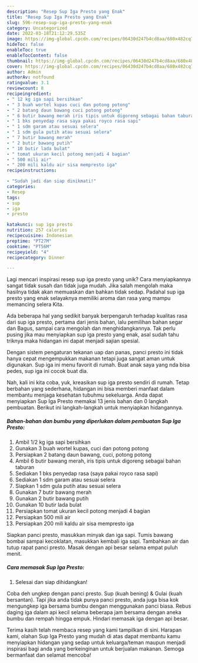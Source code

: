 ```yaml
---
description: "Resep Sup Iga Presto yang Enak"
title: "Resep Sup Iga Presto yang Enak"
slug: 596-resep-sup-iga-presto-yang-enak
category: Uncategorized
date: 2022-03-18T21:12:29.535Z
image: https://img-global.cpcdn.com/recipes/06430d247b4cd8aa/680x482cq70/sup-iga-presto-foto-resep-utama.jpg
hideToc: false
enableToc: true
enableTocContent: false
thumbnail: https://img-global.cpcdn.com/recipes/06430d247b4cd8aa/680x482cq70/sup-iga-presto-foto-resep-utama.jpg
cover: https://img-global.cpcdn.com/recipes/06430d247b4cd8aa/680x482cq70/sup-iga-presto-foto-resep-utama.jpg
author: Admin
authorAv: notfound
ratingvalue: 3.1
reviewcount: 8
recipeingredient:
- " 12 kg iga sapi bersihkan"
- " 3 buah wortel kupas cuci dan potong potong"
- " 2 batang daun bawang cuci potong potong"
- " 6 butir bawang merah iris tipis untuk digoreng sebagai bahan taburan"
- " 1 bks penyedap rasa saya pakai royco rasa sapi"
- " 1 sdm garam atau sesuai selera"
- " 1 sdm gula putih atau sesuai selera"
- " 7 butir bawang merah"
- " 2 butir bawang putih"
- " 10 butir lada bulat"
- " tomat ukuran kecil potong menjadi 4 bagian"
- " 500 mili air"
- " 200 mili kaldu air sisa mempresto iga"
recipeinstructions:

- "Sudah jadi dan siap dinikmati!"
categories:
- Resep
tags:
- sup
- iga
- presto

katakunci: sup iga presto 
nutrition: 257 calories
recipecuisine: Indonesian
preptime: "PT27M"
cooktime: "PT56M"
recipeyield: "4"
recipecategory: Dinner

---
```





Lagi mencari inspirasi resep sup iga presto yang unik? Cara menyiapkannya sangat tidak susah dan tidak juga mudah. Jika salah mengolah maka hasilnya tidak akan memuaskan dan bahkan tidak sedap. Padahal sup iga presto yang enak selayaknya memiliki aroma dan rasa yang mampu memancing selera Kita.





Ada beberapa hal yang sedikit banyak berpengaruh terhadap kualitas rasa dari sup iga presto, pertama dari jenis bahan, lalu pemilihan bahan segar dan Bagus, sampai cara mengolah dan menghidangkannya. Tak perlu pusing jika mau menyiapkan sup iga presto yang enak,      asal sudah tahu triknya maka hidangan ini dapat menjadi sajian spesial.














Dengan sistem pengaturan tekanan uap dan panas, panci presto ini tidak hanya cepat mengempukkan makanan tetapi juga sangat aman untuk digunakan. Sup iga ini menu favorit di rumah. Buat anak saya yang nda bisa pedes, sup iga ini cocok buat dia.






Nah, kali ini kita coba, yuk, kreasikan sup iga presto sendiri di rumah. Tetap berbahan yang sederhana, hidangan ini bisa memberi manfaat dalam membantu menjaga kesehatan tubuhmu sekeluarga. Anda dapat menyiapkan Sup Iga Presto memakai 13 jenis bahan dan 0 langkah pembuatan. Berikut ini langkah-langkah untuk menyiapkan hidangannya.

<!--inarticleads1-->

##### Bahan-bahan dan bumbu yang diperlukan dalam pembuatan Sup Iga Presto:

1. Ambil  1/2 kg iga sapi bersihkan
1. Gunakan  3 buah wortel kupas, cuci dan potong potong
1. Persiapkan  2 batang daun bawang, cuci, potong potong
1. Ambil  6 butir bawang merah, iris tipis untuk digoreng sebagai bahan taburan
1. Sediakan  1 bks penyedap rasa (saya pakai royco rasa sapi)
1. Sediakan  1 sdm garam atau sesuai selera
1. Siapkan  1 sdm gula putih atau sesuai selera
1. Gunakan  7 butir bawang merah
1. Gunakan  2 butir bawang putih
1. Gunakan  10 butir lada bulat
1. Persiapkan  tomat ukuran kecil potong menjadi 4 bagian
1. Persiapkan  500 mili air
1. Persiapkan  200 mili kaldu air sisa mempresto iga


Siapkan panci presto, masukkan minyak dan iga sapi. Tumis bawang bombai sampai kecoklatan, masukkan kembali iga sapi. Tambahkan air dan tutup rapat panci presto. Masak dengan api besar selama empat puluh menit. 

<!--inarticleads2-->

##### Cara memasak Sup Iga Presto:


1. Selesai dan siap dihidangkan!

Coba deh ungkep dengan panci presto. Sup (kuah bening) &amp; Gulai (kuah bersantan). Tapi jika anda tidak punya panci presto, anda juga bisa kok mengungkep iga bersama bumbu dengan menggunakan panci biasa. Rebus daging iga dalam api kecil selama beberapa jam bersama dengan aneka bumbu dan rempah hingga empuk. Hindari memasak iga dengan api besar. 

Terima kasih telah membaca resep yang kami tampilkan di sini. Harapan kami, olahan Sup Iga Presto yang mudah di atas dapat membantu kamu menyiapkan hidangan yang sedap untuk keluarga/teman maupun menjadi inspirasi bagi anda yang berkeinginan untuk berjualan makanan. Semoga bermanfaat dan selamat mencoba!
